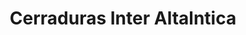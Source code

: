 ---
title: "Cerraduras Inter Altalntica"
url: /bogota-d-c/cerraduras-inter-altalntica/
shop: cuarto de baño
---